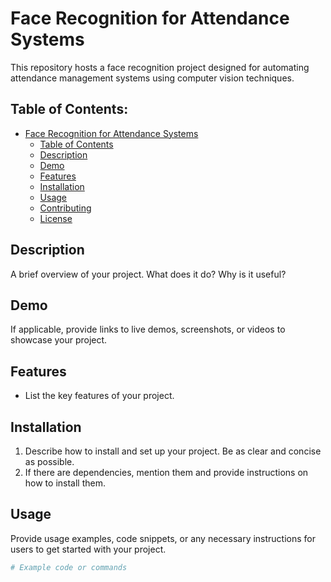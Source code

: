 #  Face Recognition for Attendance Systems

This repository hosts a face recognition project designed for automating attendance management systems using computer vision techniques.

## Table of Contents:

- [Face Recognition for Attendance Systems](#project-name)
  - [Table of Contents](#table-of-contents)
  - [Description](#description)
  - [Demo](#demo)
  - [Features](#features)
  - [Installation](#installation)
  - [Usage](#usage)
  - [Contributing](#contributing)
  - [License](#license)

## Description

A brief overview of your project. What does it do? Why is it useful?

## Demo

If applicable, provide links to live demos, screenshots, or videos to showcase your project.

## Features

- List the key features of your project.

## Installation

1. Describe how to install and set up your project. Be as clear and concise as possible.
2. If there are dependencies, mention them and provide instructions on how to install them.

## Usage

Provide usage examples, code snippets, or any necessary instructions for users to get started with your project.

```python
# Example code or commands
